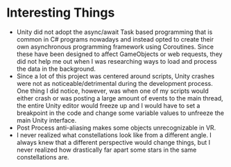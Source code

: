 # Interesting Things

- Unity did not adopt the async/await Task based programming that is common in C# programs nowadays and instead opted to create their own asynchronous programming framework using Coroutines. Since these have been designed to affect GameObjects or web requests, they did not help me out when I was researching ways to load and process the data in the background.
- Since a lot of this project was centered around scripts, Unity crashes were not as noticeable/detrimental during the development process. One thing I did notice, however, was when one of my scripts would either crash or was posting a large amount of events to the main thread, the entire Unity editor would freeze up and I would have to set a breakpoint in the code and change some variable values to unfreeze the main Unity interface.
- Post Process anti-aliasing makes some objects unrecognizable in VR.
- I never realized what constellations look like from a different angle. I always knew that a different perspective would change things, but I never realized how drastically far apart some stars in the same constellations are.
